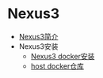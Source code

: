 # Nexus3

* [Nexus3简介](docs/introudce.md)
* Nexus3安装
  * [Nexus3 docker安装](docs/docker_install.md)
  * [host docker仓库](docs/host_docker.md)
